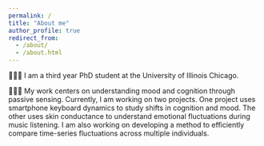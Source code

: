 ```yaml
---
permalink: /
title: "About me"
author_profile: true
redirect_from: 
  - /about/
  - /about.html
---
```


👩🏻‍💻 I am a third year PhD student at the University of Illinois Chicago.

🤸🏻‍♀️ My work centers on understanding mood and cognition through passive sensing. 
Currently, I am working on two projects.
One project uses smartphone keyboard dynamics to study shifts in cognition and mood.
The other uses skin conductance to understand emotional fluctuations during music listening. 
I am also working on developing a method to efficiently compare time-series fluctuations across multiple 
individuals. 